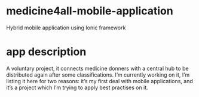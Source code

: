 # medicine4all-mobile-application
Hybrid mobile application using Ionic framework

# app description
A voluntary project, it connects medicine donners with a central hub to be distributed again after some classifications.
I’m currently working on it, I’m listing it here for two reasons: it’s my first deal with mobile applications, and it’s a project which I’m trying to apply best practises on it.

